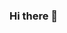 ### Hi there 👋

<!--
**karan2704/karan2704** is a ✨ _special_ ✨ repository because its `README.md` (this file) appears on your GitHub profile.

Here are some ideas to get you started:

- 🔭 I’m currently working on front end development
- 🌱 I’m currently learning Deep Learning
- 👯 I’m looking to collaborate on Open Source Projects involving Web Dev and Machine Learning 
- 🤔 I’m looking for help with Starting active contribution
- 💬 Ask me about ...
- 📫 How to reach me: 
- 😄 Pronouns: He/Him
- ⚡ Fun fact: ...
-->
